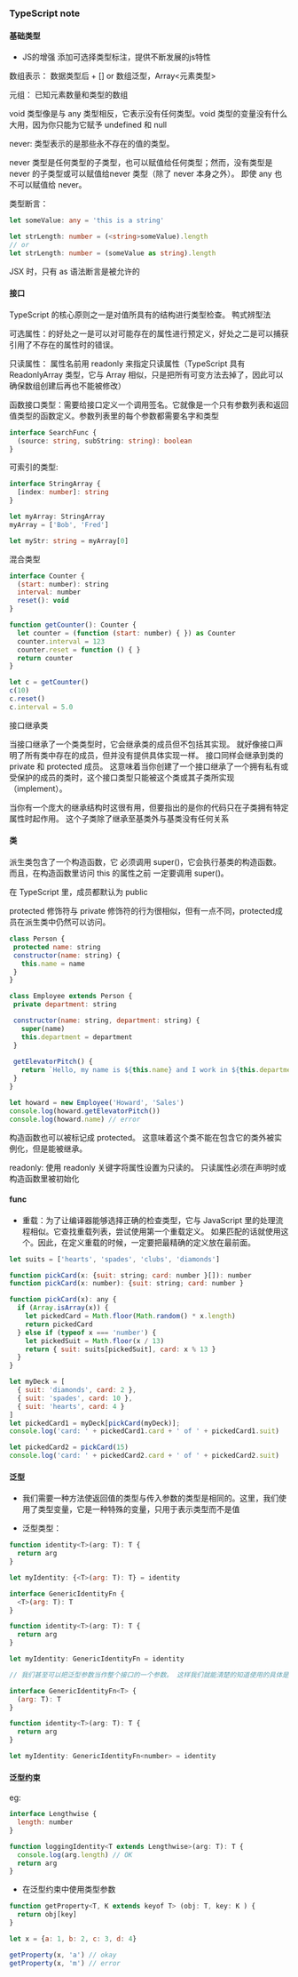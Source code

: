 ### TypeScript note

#### 基础类型
- JS的增强 添加可选择类型标注，提供不断发展的js特性

数组表示：
数据类型后 + [] or 数组泛型，Array<元素类型>

元组： 已知元素数量和类型的数组

void 类型像是与 any 类型相反，它表示没有任何类型。void 类型的变量没有什么大用，因为你只能为它赋予 undefined 和 null

never: 类型表示的是那些永不存在的值的类型。

never 类型是任何类型的子类型，也可以赋值给任何类型；然而，没有类型是 never 的子类型或可以赋值给never 类型（除了 never 本身之外）。 即使 any 也不可以赋值给 never。

类型断言：

```typescript
let someValue: any = 'this is a string'

let strLength: number = (<string>someValue).length
// or
let strLength: number = (someValue as string).length
```
JSX 时，只有 as 语法断言是被允许的


#### 接口
TypeScript 的核心原则之一是对值所具有的结构进行类型检查。
鸭式辨型法


可选属性：的好处之一是可以对可能存在的属性进行预定义，好处之二是可以捕获引用了不存在的属性时的错误。

只读属性： 属性名前用 readonly 来指定只读属性（TypeScript 具有 ReadonlyArray<T> 类型，它与 Array<T> 相似，只是把所有可变方法去掉了，因此可以确保数组创建后再也不能被修改）

函数接口类型：需要给接口定义一个调用签名。它就像是一个只有参数列表和返回值类型的函数定义。参数列表里的每个参数都需要名字和类型

```typescript
interface SearchFunc {
  (source: string, subString: string): boolean
}
```

可索引的类型: 
```typescript
interface StringArray {
  [index: number]: string
}

let myArray: StringArray
myArray = ['Bob', 'Fred']

let myStr: string = myArray[0]
``` 

混合类型
```javascript
interface Counter {
  (start: number): string
  interval: number
  reset(): void
}

function getCounter(): Counter {
  let counter = (function (start: number) { }) as Counter
  counter.interval = 123
  counter.reset = function () { }
  return counter
}

let c = getCounter()
c(10)
c.reset()
c.interval = 5.0

```

接口继承类

当接口继承了一个类类型时，它会继承类的成员但不包括其实现。 就好像接口声明了所有类中存在的成员，但并没有提供具体实现一样。 接口同样会继承到类的 private 和 protected 成员。 这意味着当你创建了一个接口继承了一个拥有私有或受保护的成员的类时，这个接口类型只能被这个类或其子类所实现（implement）。

当你有一个庞大的继承结构时这很有用，但要指出的是你的代码只在子类拥有特定属性时起作用。 这个子类除了继承至基类外与基类没有任何关系


#### 类
派生类包含了一个构造函数，它 必须调用 super()，它会执行基类的构造函数。 而且，在构造函数里访问 this 的属性之前 一定要调用 super()。

 在 TypeScript 里，成员都默认为 public

 protected 修饰符与 private 修饰符的行为很相似，但有一点不同，protected成员在派生类中仍然可以访问。

 ```javascript
class Person {
  protected name: string
  constructor(name: string) { 
    this.name = name 
  }
}

class Employee extends Person {
  private department: string

  constructor(name: string, department: string) {
    super(name)
    this.department = department
  }
  
  getElevatorPitch() {
    return `Hello, my name is ${this.name} and I work in ${this.department}.`
  }
}

let howard = new Employee('Howard', 'Sales')
console.log(howard.getElevatorPitch())
console.log(howard.name) // error

 ```

 构造函数也可以被标记成 protected。 这意味着这个类不能在包含它的类外被实例化，但是能被继承。


 readonly: 使用 readonly 关键字将属性设置为只读的。 只读属性必须在声明时或构造函数里被初始化


 #### func
- 重载：为了让编译器能够选择正确的检查类型，它与 JavaScript 里的处理流程相似。它查找重载列表，尝试使用第一个重载定义。 如果匹配的话就使用这个。因此，在定义重载的时候，一定要把最精确的定义放在最前面。

```javascript
let suits = ['hearts', 'spades', 'clubs', 'diamonds']

function pickCard(x: {suit: string; card: number }[]): number
function pickCard(x: number): {suit: string; card: number }

function pickCard(x): any {
  if (Array.isArray(x)) {
    let pickedCard = Math.floor(Math.random() * x.length)
    return pickedCard
  } else if (typeof x === 'number') {
    let pickedSuit = Math.floor(x / 13)
    return { suit: suits[pickedSuit], card: x % 13 }
  }
}

let myDeck = [
  { suit: 'diamonds', card: 2 },
  { suit: 'spades', card: 10 },
  { suit: 'hearts', card: 4 }
]
let pickedCard1 = myDeck[pickCard(myDeck)];
console.log('card: ' + pickedCard1.card + ' of ' + pickedCard1.suit)

let pickedCard2 = pickCard(15)
console.log('card: ' + pickedCard2.card + ' of ' + pickedCard2.suit)
```

 #### 泛型
 - 我们需要一种方法使返回值的类型与传入参数的类型是相同的。这里，我们使用了类型变量，它是一种特殊的变量，只用于表示类型而不是值

- 泛型类型：
```javascript
function identity<T>(arg: T): T {
  return arg
}

let myIdentity: {<T>(arg: T): T} = identity

interface GenericIdentityFn {
  <T>(arg: T): T
}

function identity<T>(arg: T): T {
  return arg
}

let myIdentity: GenericIdentityFn = identity

// 我们甚至可以把泛型参数当作整个接口的一个参数。 这样我们就能清楚的知道使用的具体是哪个泛型类型（比如： Dictionary<string> 而不只是Dictionary）。这样接口里的其它成员也能知道这个参数的类型了。

interface GenericIdentityFn<T> {
  (arg: T): T
}

function identity<T>(arg: T): T {
  return arg
}

let myIdentity: GenericIdentityFn<number> = identity
```


#### 泛型约束
eg:
```javascript
interface Lengthwise {
  length: number
}

function loggingIdentity<T extends Lengthwise>(arg: T): T {
  console.log(arg.length) // OK
  return arg
}
```
- 在泛型约束中使用类型参数
```javascript
function getProperty<T, K extends keyof T> (obj: T, key: K ) {
  return obj[key]
}

let x = {a: 1, b: 2, c: 3, d: 4}

getProperty(x, 'a') // okay
getProperty(x, 'm') // error
```
